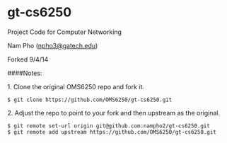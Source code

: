gt-cs6250
=========

Project Code for Computer Networking

Nam Pho (npho3@gatech.edu)

Forked 9/4/14

####Notes:

1\. Clone the original OMS6250 repo and fork it.

```
$ git clone https://github.com/OMS6250/gt-cs6250.git
```

2\. Adjust the repo to point to your fork and then upstream as the original.

```
$ git remote set-url origin git@github.com:nampho2/gt-cs6250.git
$ git remote add upstream https://github.com/OMS6250/gt-cs6250.git
```

